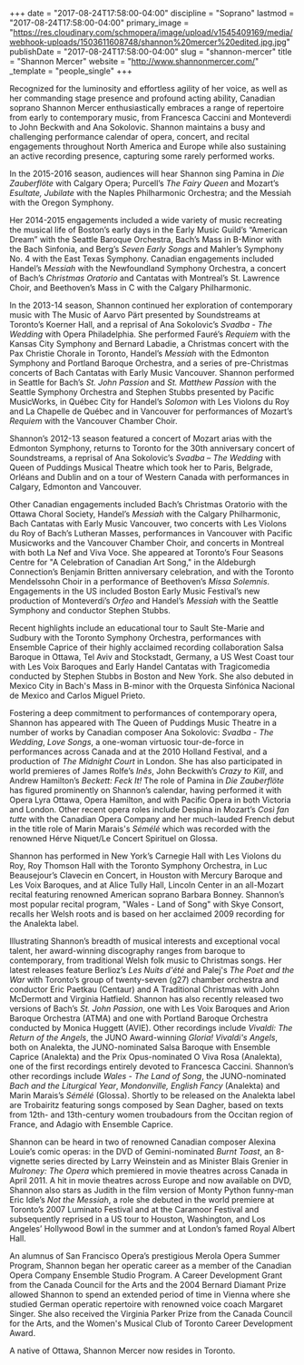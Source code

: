 +++
date = "2017-08-24T17:58:00-04:00"
discipline = "Soprano"
lastmod = "2017-08-24T17:58:00-04:00"
primary_image = "https://res.cloudinary.com/schmopera/image/upload/v1545409169/media/webhook-uploads/1503611608748/shannon%20mercer%20edited.jpg.jpg"
publishDate = "2017-08-24T17:58:00-04:00"
slug = "shannon-mercer"
title = "Shannon Mercer"
website = "http://www.shannonmercer.com/"
_template = "people_single"
+++

Recognized for the luminosity and effortless agility of her voice, as well as her commanding stage presence and profound acting ability, Canadian soprano Shannon Mercer enthusiastically embraces a range of repertoire from early to contemporary music, from Francesca Caccini and Monteverdi to John Beckwith and Ana Sokolovic. Shannon maintains a busy and challenging performance calendar of opera, concert, and recital engagements throughout North America and Europe while also sustaining an active recording presence, capturing some rarely performed works.

In the 2015-2016 season, audiences will hear Shannon sing Pamina in *Die Zauberflöte* with Calgary Opera; Purcell’s *The Fairy Queen* and Mozart’s *Esultate, Jubilate* with the Naples Philharmonic Orchestra; and the Messiah with the Oregon Symphony.

Her 2014-2015 engagements included a wide variety of music recreating the musical life of Boston’s early days in the Early Music Guild’s “American Dream” with the Seattle Baroque Orchestra, Bach’s Mass in B-Minor with the Bach Sinfonia, and Berg’s *Seven Early Songs* and Mahler’s Symphony No. 4 with the East Texas Symphony. Canadian engagements included Handel’s *Messiah* with the Newfoundland Symphony Orchestra, a concert of Bach’s *Christmas Oratorio* and Cantatas with Montreal’s St. Lawrence Choir, and Beethoven’s Mass in C with the Calgary Philharmonic.

In the 2013-14 season, Shannon continued her exploration of contemporary music with The Music of Aarvo Pärt presented by Soundstreams at Toronto’s Koerner Hall, and a reprisal of Ana Sokolovic’s *Svadba - The Wedding* with Opera Philadelphia. She performed Fauré’s *Requiem* with the Kansas City Symphony and Bernard Labadie, a Christmas concert with the Pax Christie Chorale in Toronto, Handel’s *Messiah* with the Edmonton Symphony and Portland Baroque Orchestra, and a series of pre-Christmas concerts of Bach Cantatas with Early Music Vancouver. Shannon performed in Seattle for Bach’s *St. John Passion* and *St. Matthew Passion* with the Seattle Symphony Orchestra and Stephen Stubbs presented by Pacific MusicWorks, in Québec City for Handel’s *Solomon* with Les Violons du Roy and La Chapelle de Québec and in Vancouver for performances of Mozart’s *Requiem* with the Vancouver Chamber Choir.

Shannon’s 2012-13 season featured a concert of Mozart arias with the Edmonton Symphony, returns to Toronto for the 30th anniversary concert of Soundstreams, a reprisal of Ana Sokolovic’s *Svadba – The Wedding* with Queen of Puddings Musical Theatre which took her to Paris, Belgrade, Orléans and Dublin and on a tour of Western Canada with performances in Calgary, Edmonton and Vancouver.

Other Canadian engagements included Bach’s Christmas Oratorio with the Ottawa Choral Society, Handel’s *Messiah* with the Calgary Philharmonic, Bach Cantatas with Early Music Vancouver, two concerts with Les Violons du Roy of Bach’s Lutheran Masses, performances in Vancouver with Pacific Musicworks and the Vancouver Chamber Choir, and concerts in Montreal with both La Nef and Viva Voce. She appeared at Toronto’s Four Seasons Centre for "A Celebration of Canadian Art Song," in the Aldeburgh Connection’s Benjamin Britten anniversary celebration, and with the Toronto Mendelssohn Choir in a performance of Beethoven’s *Missa Solemnis*. Engagements in the US included Boston Early Music Festival’s new production of Monteverdi’s *Orfeo* and Handel’s *Messiah* with the Seattle Symphony and conductor Stephen Stubbs.

Recent highlights include an educational tour to Sault Ste-Marie and Sudbury with the Toronto Symphony Orchestra, performances with Ensemble Caprice of their highly acclaimed recording collaboration Salsa Baroque in Ottawa, Tel Aviv and Stockstadt, Germany, a US West Coast tour with Les Voix Baroques and Early Handel Cantatas with Tragicomedia conducted by Stephen Stubbs in Boston and New York. She also debuted in Mexico City in Bach's Mass in B-minor with the Orquesta Sinfónica Nacional de Mexico and Carlos Miguel Prieto.

Fostering a deep commitment to performances of contemporary opera, Shannon has appeared with The Queen of Puddings Music Theatre in a number of works by Canadian composer Ana Sokolovic: *Svadba - The Wedding*, *Love Songs*, a one-woman virtuosic tour-de-force in performances across Canada and at the 2010 Holland Festival, and a production of *The Midnight Court* in London. She has also participated in world premieres of James Rolfe’s *Inês*, John Beckwith’s *Crazy to Kill*, and Andrew Hamilton’s *Beckett: Feck It!* The role of Pamina in *Die Zauberflöte* has figured prominently on Shannon’s calendar, having performed it with Opera Lyra Ottawa, Opera Hamilton, and with Pacific Opera in both Victoria and London. Other recent opera roles include Despina in Mozart’s *Così fan tutte* with the Canadian Opera Company and her much-lauded French debut in the title role of Marin Marais's *Sémélé* which was recorded with the renowned Hérve Niquet/Le Concert Spirituel on Glossa.

Shannon has performed in New York’s Carnegie Hall with Les Violons du Roy, Roy Thomson Hall with the Toronto Symphony Orchestra, in Luc Beausejour’s Clavecin en Concert, in Houston with Mercury Baroque and Les Voix Baroques, and at Alice Tully Hall, Lincoln Center in an all-Mozart recital featuring renowned American soprano Barbara Bonney. Shannon’s most popular recital program, "Wales - Land of Song" with Skye Consort, recalls her Welsh roots and is based on her acclaimed 2009 recording for the Analekta label.

Illustrating Shannon’s breadth of musical interests and exceptional vocal talent, her award-winning discography ranges from baroque to contemporary, from traditional Welsh folk music to Christmas songs. Her latest releases feature Berlioz’s *Les Nuits d'été* and Palej's *The Poet and the War* with Toronto’s group of twenty-seven (g27) chamber orchestra and conductor Eric Paetkau (Centaur) and A Traditional Christmas with John McDermott and Virginia Hatfield. Shannon has also recently released two versions of Bach’s *St. John Passion*, one with Les Voix Baroques and Arion Baroque Orchestra (ATMA) and one with Portland Baroque Orchestra conducted by Monica Huggett (AVIE). Other recordings include *Vivaldi: The Return of the Angels*, the JUNO Award-winning *Gloria! Vivaldi's Angels*, both on Analekta, the JUNO-nominated Salsa Baroque with Ensemble Caprice (Analekta) and the Prix Opus-nominated O Viva Rosa (Analekta), one of the first recordings entirely devoted to Francesca Caccini. Shannon’s other recordings include *Wales - The Land of Song*, the JUNO-nominated *Bach and the Liturgical Year*, *Mondonville, English Fancy* (Analekta) and Marin Marais’s *Sémélé* (Glossa). Shortly to be released on the Analekta label are Trobairitz featuring songs composed by Sean Dagher, based on texts from 12th- and 13th-century women troubadours from the Occitan region of France, and Adagio with Ensemble Caprice.

Shannon can be heard in two of renowned Canadian composer Alexina Louie’s comic operas: in the DVD of Gemini-nominated *Burnt Toast*, an 8-vignette series directed by Larry Weinstein and as Minister Blais Grenier in *Mulroney: The Opera* which premiered in movie theatres across Canada in April 2011. A hit in movie theatres across Europe and now available on DVD, Shannon also stars as Judith in the film version of Monty Python funny-man Eric Idle’s *Not the Messiah*, a role she debuted in the world premiere at Toronto’s 2007 Luminato Festival and at the Caramoor Festival and subsequently reprised in a US tour to Houston, Washington, and Los Angeles’ Hollywood Bowl in the summer and at London’s famed Royal Albert Hall.

An alumnus of San Francisco Opera’s prestigious Merola Opera Summer Program, Shannon began her operatic career as a member of the Canadian Opera Company Ensemble Studio Program. A Career Development Grant from the Canada Council for the Arts and the 2004 Bernard Diamant Prize allowed Shannon to spend an extended period of time in Vienna where she studied German operatic repertoire with renowned voice coach Margaret Singer. She also received the Virginia Parker Prize from the Canada Council for the Arts, and the Women's Musical Club of Toronto Career Development Award.

A native of Ottawa, Shannon Mercer now resides in Toronto.
